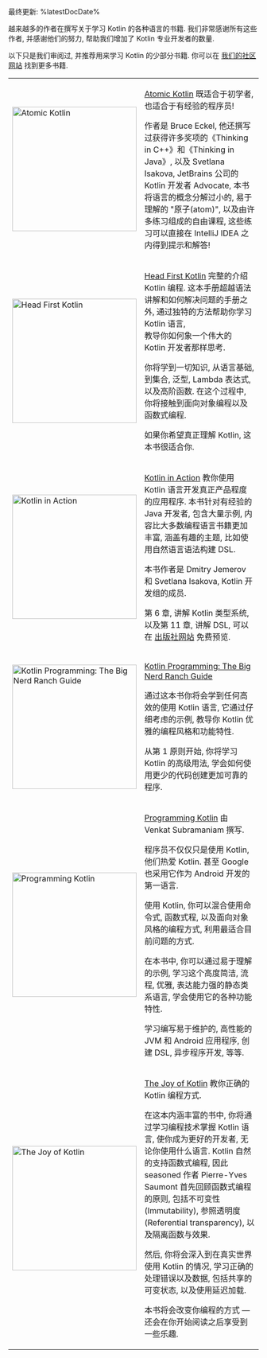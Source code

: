 [//]: # (title: Kotlin 书籍)

最终更新: %latestDocDate%

越来越多的作者在撰写关于学习 Kotlin 的各种语言的书籍. 我们非常感谢所有这些作者,
并感谢他们的努力, 帮助我们增加了 Kotlin 专业开发者的数量.

以下只是我们审阅过, 并推荐用来学习 Kotlin 的少部分书籍. 你可以在 [我们的社区网站](https://kotlin.link/) 找到更多书籍.

<table header-style="none">
<tr>
<td>
<img src="atomic-kotlin.png" alt="Atomic Kotlin" width="250"/>
</td>
<td>

[Atomic Kotlin](https://www.atomickotlin.com/atomickotlin/)
既适合于初学者, 也适合于有经验的程序员!

作者是 Bruce Eckel, 他还撰写过获得许多奖项的《Thinking in C++》和《Thinking in Java》, 
以及 Svetlana Isakova, JetBrains 公司的 Kotlin 开发者 Advocate,
本书将语言的概念分解过小的, 易于理解的 "原子(atom)", 以及由许多练习组成的自由课程, 这些练习可以直接在 IntelliJ IDEA 之内得到提示和解答!

</td>
</tr>

<tr>
<td>
<img src="head-first-kotlin.jpeg" alt="Head First Kotlin" width="250"/>
</td>
<td>

[Head First Kotlin](https://www.oreilly.com/library/view/head-first-kotlin/9781491996683/)
完整的介绍 Kotlin 编程. 
这本手册超越语法讲解和如何解决问题的手册之外, 通过独特的方法帮助你学习 Kotlin 语言,  
教导你如何象一个伟大的 Kotlin 开发者那样思考. 

你将学到一切知识, 从语言基础, 到集合, 泛型, Lambda 表达式, 以及高阶函数. 
在这个过程中, 你将接触到面向对象编程以及函数式编程. 

如果你希望真正理解 Kotlin, 这本书很适合你.

</td>
</tr>

<tr>
<td>
<img src="kotlin-in-action.png" alt="Kotlin in Action" width="250"/>
</td>
<td>

[Kotlin in Action](https://manning.com/books/kotlin-in-action)
教你使用 Kotlin 语言开发真正产品程度的应用程序. 
本书针对有经验的 Java 开发者, 包含大量示例, 内容比大多数编程语言书籍更加丰富, 
涵盖有趣的主题, 比如使用自然语言语法构建 DSL.

本书作者是 Dmitry Jemerov 和 Svetlana Isakova, Kotlin 开发组的成员.

第 6 章, 讲解 Kotlin 类型系统, 以及第 11 章, 讲解 DSL,
可以在 [出版社网站](https://www.manning.com/books/kotlin-in-action#downloads) 免费预览.

</td>
</tr>

<tr>
<td>
<img src="big-nerd-ranch-guide.jpg" alt="Kotlin Programming: The Big Nerd Ranch Guide" width="250"/>
</td>
<td>

[Kotlin Programming: The Big Nerd Ranch Guide](https://www.amazon.com/Kotlin-Programming-Nerd-Ranch-Guide/dp/0135161630)

通过这本书你将会学到任何高效的使用 Kotlin 语言, 它通过仔细考虑的示例, 教导你 Kotlin 优雅的编程风格和功能特性. 

从第 1 原则开始, 你将学习 Kotlin 的高级用法, 学会如何使用更少的代码创建更加可靠的程序.

</td>
</tr>

<tr>
<td>
<img src="programming-kotlin.png" alt="Programming Kotlin" width="250"/>
</td>
<td>

[Programming Kotlin](https://pragprog.com/book/vskotlin/programming-kotlin)
由 Venkat Subramaniam 撰写. 

程序员不仅仅只是使用 Kotlin, 他们热爱 Kotlin. 甚至 Google 也采用它作为 Android 开发的第一语言. 

使用 Kotlin, 你可以混合使用命令式, 函数式程, 以及面向对象风格的编程方式, 利用最适合目前问题的方式. 

在本书中, 你可以通过易于理解的示例, 学习这个高度简洁, 流程, 优雅, 表达能力强的静态类系语言, 学会使用它的各种功能特性. 

学习编写易于维护的, 高性能的 JVM 和 Android 应用程序, 创建 DSL, 异步程序开发, 等等.

</td>
</tr>

<tr>
<td>
<img src="joy-of-kotlin.png" alt="The Joy of Kotlin" width="250"/>
</td>
<td>

[The Joy of Kotlin](https://www.manning.com/books/the-joy-of-kotlin)
教你正确的 Kotlin 编程方式. 

在这本内涵丰富的书中, 你将通过学习编程技术掌握 Kotlin 语言, 使你成为更好的开发者, 无论你使用什么语言.
Kotlin 自然的支持函数式编程, 
因此 seasoned 作者 Pierre-Yves Saumont 首先回顾函数式编程的原则, 包括不可变性(Immutability), 参照透明度 (Referential transparency), 
以及隔离函数与效果.

然后, 你将会深入到在真实世界使用 Kotlin 的情况, 学习正确的处理错误以及数据, 
包括共享的可变状态, 以及使用延迟加载. 

本书将会改变你编程的方式 — 还会在你开始阅读之后享受到一些乐趣.

</td>
</tr>
</table>
